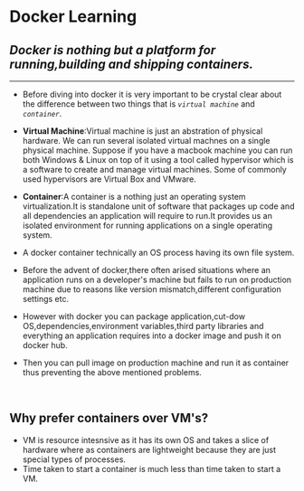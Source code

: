 # **Docker Learning**

## *Docker is nothing but a platform for running,building and shipping containers.*

---

- Before diving into docker it is very important to be crystal clear about the difference between two things that is *`virtual machine`* and *`container`*.

- **Virtual Machine**:Virtual machine is just an abstration of physical hardware. We can run several isolated virtual machnes on a single physical machine. Suppose if you have a macbook machine you can run both Windows & Linux on top of it using a tool called hypervisor which is a software to create and  manage virtual machines. Some of commonly used hypervisors are Virtual Box and VMware.

- **Container**:A container is a nothing just an operating system virtualization.It is standalone unit of software that packages up code and all dependencies an application will require to run.It provides us an isolated environment for running applications on a single operating system.

- A docker container technically an OS process having its own file system.

- Before the advent of docker,there often arised situations where an application runs on a developer's machine but fails to run on production machine due to reasons like version mismatch,different configuration settings etc.

- However with docker you can package application,cut-dow OS,dependencies,environment variables,third party libraries and everything an application requires into a docker image and push it on docker hub.
  
- Then you can pull image on production machine and run it as container thus preventing the above mentioned problems.
  
</br>

## Why prefer containers over VM's?

- VM is resource intesnsive as it has its own OS and takes a slice of hardware where as containers are lightweight because they are just special types of processes.
- Time taken to start a container is much less than time taken to start a VM.